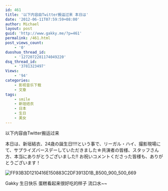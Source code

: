 ```yaml
---
id: 461
title: '以下内容由Twitter搬运过来 本日は'
date: '2012-06-11T07:59:59+08:00'
author: Michael
layout: post
guid: 'http://www.gakky.me/?p=461'
permalink: /461.html
post_views_count:
    - '0'
duoshuo_thread_id:
    - '1272072281174049220'
dsq_thread_id:
    - '3781323497'
Views:
    - '94'
categories:
    - 影视音乐下载
    - 文章
tags:
    - smile
    - 新垣结衣
    - 日本
    - 生日
    - 美女
---
```


以下内容由Twitter搬运过来

本日は、新垣結衣、24歳の誕生日‼‼という事で、リーガル・ハイ、撮影現場にて、サプライズバースデーしていただきました☆共演者の皆様、スタッフさん方、本当にありがとうございました‼ お祝いコメントくださった皆様も、ありがとうございます！

<span class="text-img-holder">![FF93B3D1210416E150883C2DF3913D1B_B500_900_500_669](http://www.yui-aragaki.org/wp-content/uploads/img/FF93B3D1210416E150883C2DF3913D1B_B500_900_500_669.jpeg)</span>

 Gakky 生日快乐 蛋糕看起来很好吃的样子 流口水~~
